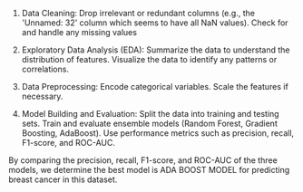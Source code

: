 1. Data Cleaning:
Drop irrelevant or redundant columns (e.g., the 'Unnamed: 32' column which seems to have all NaN values).
Check for and handle any missing values

2. Exploratory Data Analysis (EDA):
Summarize the data to understand the distribution of features.
Visualize the data to identify any patterns or correlations.

3. Data Preprocessing:
Encode categorical variables.
Scale the features if necessary.

4. Model Building and Evaluation:
Split the data into training and testing sets.
Train and evaluate ensemble models (Random Forest, Gradient Boosting, AdaBoost).
Use performance metrics such as precision, recall, F1-score, and ROC-AUC.

By comparing the precision, recall, F1-score, and ROC-AUC of the three models, we determine the best model is ADA BOOST MODEL for predicting breast cancer in this dataset.
